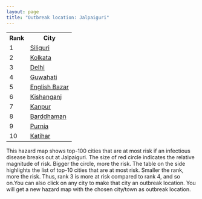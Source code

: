 ```yaml
---
layout: page
title: "Outbreak location: Jalpaiguri"
---
```

<div class="flex-container">
<div class="flex-item-left" id="mapid">
<script src="https://buda-magenta.github.io/hazard_map/load_map.js"></script>

<script>
var marker_outbreak = L.marker([26.626484, 88.734077],{"autoPan": true}).addTo(map); marker_outbreak.bindTooltip("Jalpaiguri").openTooltip();

var circle_1 = L.circle([26.716413, 88.430992], {"pane": "markerPane", "color": "red", "fill": true, "fillOpacity": 0.2, "fillRule": "evenodd", "lineCap": "round", "lineJoin": "round", "opacity": 1.0, "radius": 192930, "stroke": true, "weight": 3}).addTo(map);
circle_1.bindTooltip("Siliguri<br>rank: 1<br>hazard index: 0.192931")
circle_1.bindPopup('<a href="https://buda-magenta.github.io/hazard_map/Siliguri">Siliguri</a>')

var circle_2 = L.circle([22.541418, 88.357691], {"pane": "markerPane", "color": "red", "fill": true, "fillOpacity": 0.2, "fillRule": "evenodd", "lineCap": "round", "lineJoin": "round", "opacity": 1.0, "radius": 86018, "stroke": true, "weight": 3}).addTo(map);
circle_2.bindTooltip("Kolkata<br>rank: 2<br>hazard index: 0.086019")
circle_2.bindPopup('<a href="https://buda-magenta.github.io/hazard_map/Kolkata">Kolkata</a>')

var circle_3 = L.circle([28.651718, 77.221939], {"pane": "markerPane", "color": "red", "fill": true, "fillOpacity": 0.2, "fillRule": "evenodd", "lineCap": "round", "lineJoin": "round", "opacity": 1.0, "radius": 21601, "stroke": true, "weight": 3}).addTo(map);
circle_3.bindTooltip("Delhi<br>rank: 3<br>hazard index: 0.021602")
circle_3.bindPopup('<a href="https://buda-magenta.github.io/hazard_map/Delhi">Delhi</a>')

var circle_4 = L.circle([26.180598, 91.753943], {"pane": "markerPane", "color": "red", "fill": true, "fillOpacity": 0.2, "fillRule": "evenodd", "lineCap": "round", "lineJoin": "round", "opacity": 1.0, "radius": 13043, "stroke": true, "weight": 3}).addTo(map);
circle_4.bindTooltip("Guwahati<br>rank: 4<br>hazard index: 0.013043")
circle_4.bindPopup('<a href="https://buda-magenta.github.io/hazard_map/Guwahati">Guwahati</a>')

var circle_5 = L.circle([24.965712, 88.127778], {"pane": "markerPane", "color": "red", "fill": true, "fillOpacity": 0.2, "fillRule": "evenodd", "lineCap": "round", "lineJoin": "round", "opacity": 1.0, "radius": 7278, "stroke": true, "weight": 3}).addTo(map);
circle_5.bindTooltip("English Bazar<br>rank: 5<br>hazard index: 0.007278")
circle_5.bindPopup('<a href="https://buda-magenta.github.io/hazard_map/English_Bazar">English Bazar</a>')

var circle_6 = L.circle([26.298638, 87.953148], {"pane": "markerPane", "color": "red", "fill": true, "fillOpacity": 0.2, "fillRule": "evenodd", "lineCap": "round", "lineJoin": "round", "opacity": 1.0, "radius": 5823, "stroke": true, "weight": 3}).addTo(map);
circle_6.bindTooltip("Kishanganj<br>rank: 6<br>hazard index: 0.005823")
circle_6.bindPopup('<a href="https://buda-magenta.github.io/hazard_map/Kishanganj">Kishanganj</a>')

var circle_7 = L.circle([26.460914, 80.321759], {"pane": "markerPane", "color": "red", "fill": true, "fillOpacity": 0.2, "fillRule": "evenodd", "lineCap": "round", "lineJoin": "round", "opacity": 1.0, "radius": 4928, "stroke": true, "weight": 3}).addTo(map);
circle_7.bindTooltip("Kanpur<br>rank: 7<br>hazard index: 0.004929")
circle_7.bindPopup('<a href="https://buda-magenta.github.io/hazard_map/Kanpur">Kanpur</a>')

var circle_8 = L.circle([23.250000, 87.750000], {"pane": "markerPane", "color": "red", "fill": true, "fillOpacity": 0.2, "fillRule": "evenodd", "lineCap": "round", "lineJoin": "round", "opacity": 1.0, "radius": 4465, "stroke": true, "weight": 3}).addTo(map);
circle_8.bindTooltip("Barddhaman<br>rank: 8<br>hazard index: 0.004465")
circle_8.bindPopup('<a href="https://buda-magenta.github.io/hazard_map/Barddhaman">Barddhaman</a>')

var circle_9 = L.circle([26.000000, 87.500000], {"pane": "markerPane", "color": "red", "fill": true, "fillOpacity": 0.2, "fillRule": "evenodd", "lineCap": "round", "lineJoin": "round", "opacity": 1.0, "radius": 4066, "stroke": true, "weight": 3}).addTo(map);
circle_9.bindTooltip("Purnia<br>rank: 9<br>hazard index: 0.004067")
circle_9.bindPopup('<a href="https://buda-magenta.github.io/hazard_map/Purnia">Purnia</a>')

var circle_10 = L.circle([25.560900, 87.647654], {"pane": "markerPane", "color": "red", "fill": true, "fillOpacity": 0.2, "fillRule": "evenodd", "lineCap": "round", "lineJoin": "round", "opacity": 1.0, "radius": 3688, "stroke": true, "weight": 3}).addTo(map);
circle_10.bindTooltip("Katihar<br>rank: 10<br>hazard index: 0.003688")
circle_10.bindPopup('<a href="https://buda-magenta.github.io/hazard_map/Katihar">Katihar</a>')

var circle_11 = L.circle([25.609324, 85.123525], {"pane": "markerPane", "color": "red", "fill": true, "fillOpacity": 0.2, "fillRule": "evenodd", "lineCap": "round", "lineJoin": "round", "opacity": 1.0, "radius": 3087, "stroke": true, "weight": 3}).addTo(map);
circle_11.bindTooltip("Patna<br>rank: 11<br>hazard index: 0.003087")
circle_11.bindPopup('<a href="https://buda-magenta.github.io/hazard_map/Patna">Patna</a>')

var circle_12 = L.circle([25.680654, 88.124646], {"pane": "markerPane", "color": "red", "fill": true, "fillOpacity": 0.2, "fillRule": "evenodd", "lineCap": "round", "lineJoin": "round", "opacity": 1.0, "radius": 2662, "stroke": true, "weight": 3}).addTo(map);
circle_12.bindTooltip("Raiganj<br>rank: 12<br>hazard index: 0.002663")
circle_12.bindPopup('<a href="https://buda-magenta.github.io/hazard_map/Raiganj">Raiganj</a>')

var circle_13 = L.circle([22.591260, 88.390964], {"pane": "markerPane", "color": "red", "fill": true, "fillOpacity": 0.2, "fillRule": "evenodd", "lineCap": "round", "lineJoin": "round", "opacity": 1.0, "radius": 2518, "stroke": true, "weight": 3}).addTo(map);
circle_13.bindTooltip("Bidhan Nagar<br>rank: 13<br>hazard index: 0.002518")
circle_13.bindPopup('<a href="https://buda-magenta.github.io/hazard_map/Bidhan_Nagar">Bidhan Nagar</a>')

var circle_14 = L.circle([27.037755, 88.263176], {"pane": "markerPane", "color": "red", "fill": true, "fillOpacity": 0.2, "fillRule": "evenodd", "lineCap": "round", "lineJoin": "round", "opacity": 1.0, "radius": 2489, "stroke": true, "weight": 3}).addTo(map);
circle_14.bindTooltip("Darjeeling<br>rank: 14<br>hazard index: 0.002489")
circle_14.bindPopup('<a href="https://buda-magenta.github.io/hazard_map/Darjeeling">Darjeeling</a>')

var circle_15 = L.circle([26.698885, 88.320030], {"pane": "markerPane", "color": "red", "fill": true, "fillOpacity": 0.2, "fillRule": "evenodd", "lineCap": "round", "lineJoin": "round", "opacity": 1.0, "radius": 2232, "stroke": true, "weight": 3}).addTo(map);
circle_15.bindTooltip("Bagdogra<br>rank: 15<br>hazard index: 0.002232")
circle_15.bindPopup('<a href="https://buda-magenta.github.io/hazard_map/Bagdogra">Bagdogra</a>')

var circle_16 = L.circle([25.263487, 88.789003], {"pane": "markerPane", "color": "red", "fill": true, "fillOpacity": 0.2, "fillRule": "evenodd", "lineCap": "round", "lineJoin": "round", "opacity": 1.0, "radius": 2191, "stroke": true, "weight": 3}).addTo(map);
circle_16.bindTooltip("Balurghat<br>rank: 16<br>hazard index: 0.002191")
circle_16.bindPopup('<a href="https://buda-magenta.github.io/hazard_map/Balurghat">Balurghat</a>')

var circle_17 = L.circle([27.329046, 88.612267], {"pane": "markerPane", "color": "red", "fill": true, "fillOpacity": 0.2, "fillRule": "evenodd", "lineCap": "round", "lineJoin": "round", "opacity": 1.0, "radius": 2031, "stroke": true, "weight": 3}).addTo(map);
circle_17.bindTooltip("Gangtok<br>rank: 17<br>hazard index: 0.002032")
circle_17.bindPopup('<a href="https://buda-magenta.github.io/hazard_map/Gangtok">Gangtok</a>')

var circle_18 = L.circle([25.438130, 81.833800], {"pane": "markerPane", "color": "red", "fill": true, "fillOpacity": 0.2, "fillRule": "evenodd", "lineCap": "round", "lineJoin": "round", "opacity": 1.0, "radius": 1989, "stroke": true, "weight": 3}).addTo(map);
circle_18.bindTooltip("Allahabad<br>rank: 18<br>hazard index: 0.001990")
circle_18.bindPopup('<a href="https://buda-magenta.github.io/hazard_map/Allahabad">Allahabad</a>')

var circle_19 = L.circle([27.876990, 78.137290], {"pane": "markerPane", "color": "red", "fill": true, "fillOpacity": 0.2, "fillRule": "evenodd", "lineCap": "round", "lineJoin": "round", "opacity": 1.0, "radius": 1554, "stroke": true, "weight": 3}).addTo(map);
circle_19.bindTooltip("Aligarh<br>rank: 19<br>hazard index: 0.001554")
circle_19.bindPopup('<a href="https://buda-magenta.github.io/hazard_map/Aligarh">Aligarh</a>')

var circle_20 = L.circle([22.472223, 88.093845], {"pane": "markerPane", "color": "red", "fill": true, "fillOpacity": 0.2, "fillRule": "evenodd", "lineCap": "round", "lineJoin": "round", "opacity": 1.0, "radius": 1259, "stroke": true, "weight": 3}).addTo(map);
circle_20.bindTooltip("Uluberia<br>rank: 20<br>hazard index: 0.001259")
circle_20.bindPopup('<a href="https://buda-magenta.github.io/hazard_map/Uluberia">Uluberia</a>')

var circle_21 = L.circle([27.484460, 94.901945], {"pane": "markerPane", "color": "red", "fill": true, "fillOpacity": 0.2, "fillRule": "evenodd", "lineCap": "round", "lineJoin": "round", "opacity": 1.0, "radius": 1089, "stroke": true, "weight": 3}).addTo(map);
circle_21.bindTooltip("Dibrugarh<br>rank: 21<br>hazard index: 0.001089")
circle_21.bindPopup('<a href="https://buda-magenta.github.io/hazard_map/Dibrugarh">Dibrugarh</a>')

var circle_22 = L.circle([22.890183, 88.426939], {"pane": "markerPane", "color": "red", "fill": true, "fillOpacity": 0.2, "fillRule": "evenodd", "lineCap": "round", "lineJoin": "round", "opacity": 1.0, "radius": 1080, "stroke": true, "weight": 3}).addTo(map);
circle_22.bindTooltip("Naihati<br>rank: 22<br>hazard index: 0.001080")
circle_22.bindPopup('<a href="https://buda-magenta.github.io/hazard_map/Naihati">Naihati</a>')

var circle_23 = L.circle([25.913591, 93.728371], {"pane": "markerPane", "color": "red", "fill": true, "fillOpacity": 0.2, "fillRule": "evenodd", "lineCap": "round", "lineJoin": "round", "opacity": 1.0, "radius": 1039, "stroke": true, "weight": 3}).addTo(map);
circle_23.bindTooltip("Dimapur<br>rank: 23<br>hazard index: 0.001040")
circle_23.bindPopup('<a href="https://buda-magenta.github.io/hazard_map/Dimapur">Dimapur</a>')

var circle_24 = L.circle([19.075990, 72.877393], {"pane": "markerPane", "color": "red", "fill": true, "fillOpacity": 0.2, "fillRule": "evenodd", "lineCap": "round", "lineJoin": "round", "opacity": 1.0, "radius": 941, "stroke": true, "weight": 3}).addTo(map);
circle_24.bindTooltip("Mumbai<br>rank: 24<br>hazard index: 0.000941")
circle_24.bindPopup('<a href="https://buda-magenta.github.io/hazard_map/Mumbai">Mumbai</a>')

var circle_25 = L.circle([23.535048, 87.338043], {"pane": "markerPane", "color": "red", "fill": true, "fillOpacity": 0.2, "fillRule": "evenodd", "lineCap": "round", "lineJoin": "round", "opacity": 1.0, "radius": 882, "stroke": true, "weight": 3}).addTo(map);
circle_25.bindTooltip("Durgapur<br>rank: 25<br>hazard index: 0.000883")
circle_25.bindPopup('<a href="https://buda-magenta.github.io/hazard_map/Durgapur">Durgapur</a>')

var circle_26 = L.circle([23.687130, 86.974659], {"pane": "markerPane", "color": "red", "fill": true, "fillOpacity": 0.2, "fillRule": "evenodd", "lineCap": "round", "lineJoin": "round", "opacity": 1.0, "radius": 812, "stroke": true, "weight": 3}).addTo(map);
circle_26.bindTooltip("Asansol<br>rank: 26<br>hazard index: 0.000813")
circle_26.bindPopup('<a href="https://buda-magenta.github.io/hazard_map/Asansol">Asansol</a>')

var circle_27 = L.circle([22.695034, 88.377060], {"pane": "markerPane", "color": "red", "fill": true, "fillOpacity": 0.2, "fillRule": "evenodd", "lineCap": "round", "lineJoin": "round", "opacity": 1.0, "radius": 753, "stroke": true, "weight": 3}).addTo(map);
circle_27.bindTooltip("Panihati<br>rank: 27<br>hazard index: 0.000753")
circle_27.bindPopup('<a href="https://buda-magenta.github.io/hazard_map/Panihati">Panihati</a>')

var circle_28 = L.circle([23.388901, 88.372439], {"pane": "markerPane", "color": "red", "fill": true, "fillOpacity": 0.2, "fillRule": "evenodd", "lineCap": "round", "lineJoin": "round", "opacity": 1.0, "radius": 623, "stroke": true, "weight": 3}).addTo(map);
circle_28.bindTooltip("Nabadwip<br>rank: 28<br>hazard index: 0.000624")
circle_28.bindPopup('<a href="https://buda-magenta.github.io/hazard_map/Nabadwip">Nabadwip</a>')

var circle_29 = L.circle([25.133173, 86.525040], {"pane": "markerPane", "color": "red", "fill": true, "fillOpacity": 0.2, "fillRule": "evenodd", "lineCap": "round", "lineJoin": "round", "opacity": 1.0, "radius": 613, "stroke": true, "weight": 3}).addTo(map);
circle_29.bindTooltip("Kharagpur<br>rank: 29<br>hazard index: 0.000613")
circle_29.bindPopup('<a href="https://buda-magenta.github.io/hazard_map/Kharagpur">Kharagpur</a>')

var circle_30 = L.circle([22.670728, 88.376342], {"pane": "markerPane", "color": "red", "fill": true, "fillOpacity": 0.2, "fillRule": "evenodd", "lineCap": "round", "lineJoin": "round", "opacity": 1.0, "radius": 612, "stroke": true, "weight": 3}).addTo(map);
circle_30.bindTooltip("Kamarhati<br>rank: 30<br>hazard index: 0.000613")
circle_30.bindPopup('<a href="https://buda-magenta.github.io/hazard_map/Kamarhati">Kamarhati</a>')

var circle_31 = L.circle([12.979120, 77.591300], {"pane": "markerPane", "color": "red", "fill": true, "fillOpacity": 0.2, "fillRule": "evenodd", "lineCap": "round", "lineJoin": "round", "opacity": 1.0, "radius": 610, "stroke": true, "weight": 3}).addTo(map);
circle_31.bindTooltip("Bangalore<br>rank: 31<br>hazard index: 0.000610")
circle_31.bindPopup('<a href="https://buda-magenta.github.io/hazard_map/Bangalore">Bangalore</a>')

var circle_32 = L.circle([22.646958, 88.343612], {"pane": "markerPane", "color": "red", "fill": true, "fillOpacity": 0.2, "fillRule": "evenodd", "lineCap": "round", "lineJoin": "round", "opacity": 1.0, "radius": 561, "stroke": true, "weight": 3}).addTo(map);
circle_32.bindTooltip("Bally<br>rank: 32<br>hazard index: 0.000561")
circle_32.bindPopup('<a href="https://buda-magenta.github.io/hazard_map/Bally">Bally</a>')

var circle_33 = L.circle([20.266777, 85.843559], {"pane": "markerPane", "color": "red", "fill": true, "fillOpacity": 0.2, "fillRule": "evenodd", "lineCap": "round", "lineJoin": "round", "opacity": 1.0, "radius": 552, "stroke": true, "weight": 3}).addTo(map);
circle_33.bindTooltip("Bhubaneswar<br>rank: 33<br>hazard index: 0.000552")
circle_33.bindPopup('<a href="https://buda-magenta.github.io/hazard_map/Bhubaneswar">Bhubaneswar</a>')

var circle_34 = L.circle([22.508621, 88.253218], {"pane": "markerPane", "color": "red", "fill": true, "fillOpacity": 0.2, "fillRule": "evenodd", "lineCap": "round", "lineJoin": "round", "opacity": 1.0, "radius": 500, "stroke": true, "weight": 3}).addTo(map);
circle_34.bindTooltip("Maheshtala<br>rank: 34<br>hazard index: 0.000501")
circle_34.bindPopup('<a href="https://buda-magenta.github.io/hazard_map/Maheshtala">Maheshtala</a>')

var circle_35 = L.circle([21.735348, 81.944459], {"pane": "markerPane", "color": "red", "fill": true, "fillOpacity": 0.2, "fillRule": "evenodd", "lineCap": "round", "lineJoin": "round", "opacity": 1.0, "radius": 471, "stroke": true, "weight": 3}).addTo(map);
circle_35.bindTooltip("Bhatpara<br>rank: 35<br>hazard index: 0.000472")
circle_35.bindPopup('<a href="https://buda-magenta.github.io/hazard_map/Bhatpara">Bhatpara</a>')

var circle_36 = L.circle([25.623457, 84.596839], {"pane": "markerPane", "color": "red", "fill": true, "fillOpacity": 0.2, "fillRule": "evenodd", "lineCap": "round", "lineJoin": "round", "opacity": 1.0, "radius": 465, "stroke": true, "weight": 3}).addTo(map);
circle_36.bindTooltip("Arrah<br>rank: 36<br>hazard index: 0.000465")
circle_36.bindPopup('<a href="https://buda-magenta.github.io/hazard_map/Arrah">Arrah</a>')

var circle_37 = L.circle([25.512719, 86.090571], {"pane": "markerPane", "color": "red", "fill": true, "fillOpacity": 0.2, "fillRule": "evenodd", "lineCap": "round", "lineJoin": "round", "opacity": 1.0, "radius": 458, "stroke": true, "weight": 3}).addTo(map);
circle_37.bindTooltip("Begusarai<br>rank: 37<br>hazard index: 0.000459")
circle_37.bindPopup('<a href="https://buda-magenta.github.io/hazard_map/Begusarai">Begusarai</a>')

var circle_38 = L.circle([25.832642, 86.614893], {"pane": "markerPane", "color": "red", "fill": true, "fillOpacity": 0.2, "fillRule": "evenodd", "lineCap": "round", "lineJoin": "round", "opacity": 1.0, "radius": 455, "stroke": true, "weight": 3}).addTo(map);
circle_38.bindTooltip("Saharsa<br>rank: 38<br>hazard index: 0.000455")
circle_38.bindPopup('<a href="https://buda-magenta.github.io/hazard_map/Saharsa">Saharsa</a>')

var circle_39 = L.circle([26.718324, 79.090254], {"pane": "markerPane", "color": "red", "fill": true, "fillOpacity": 0.2, "fillRule": "evenodd", "lineCap": "round", "lineJoin": "round", "opacity": 1.0, "radius": 453, "stroke": true, "weight": 3}).addTo(map);
circle_39.bindTooltip("Etawah<br>rank: 39<br>hazard index: 0.000454")
circle_39.bindPopup('<a href="https://buda-magenta.github.io/hazard_map/Etawah">Etawah</a>')

var circle_40 = L.circle([22.870214, 88.419608], {"pane": "markerPane", "color": "red", "fill": true, "fillOpacity": 0.2, "fillRule": "evenodd", "lineCap": "round", "lineJoin": "round", "opacity": 1.0, "radius": 452, "stroke": true, "weight": 3}).addTo(map);
circle_40.bindTooltip("Barrackpur<br>rank: 40<br>hazard index: 0.000453")
circle_40.bindPopup('<a href="https://buda-magenta.github.io/hazard_map/Barrackpur">Barrackpur</a>')

var circle_41 = L.circle([13.083694, 80.270186], {"pane": "markerPane", "color": "red", "fill": true, "fillOpacity": 0.2, "fillRule": "evenodd", "lineCap": "round", "lineJoin": "round", "opacity": 1.0, "radius": 442, "stroke": true, "weight": 3}).addTo(map);
circle_41.bindTooltip("Chennai<br>rank: 41<br>hazard index: 0.000443")
circle_41.bindPopup('<a href="https://buda-magenta.github.io/hazard_map/Chennai">Chennai</a>')

var circle_42 = L.circle([23.405848, 88.495893], {"pane": "markerPane", "color": "red", "fill": true, "fillOpacity": 0.2, "fillRule": "evenodd", "lineCap": "round", "lineJoin": "round", "opacity": 1.0, "radius": 433, "stroke": true, "weight": 3}).addTo(map);
circle_42.bindTooltip("Krishnanagar<br>rank: 42<br>hazard index: 0.000433")
circle_42.bindPopup('<a href="https://buda-magenta.github.io/hazard_map/Krishnanagar">Krishnanagar</a>')

var circle_43 = L.circle([17.388786, 78.461065], {"pane": "markerPane", "color": "red", "fill": true, "fillOpacity": 0.2, "fillRule": "evenodd", "lineCap": "round", "lineJoin": "round", "opacity": 1.0, "radius": 426, "stroke": true, "weight": 3}).addTo(map);
circle_43.bindTooltip("Hyderabad<br>rank: 43<br>hazard index: 0.000427")
circle_43.bindPopup('<a href="https://buda-magenta.github.io/hazard_map/Hyderabad">Hyderabad</a>')

var circle_44 = L.circle([24.817861, 92.756221], {"pane": "markerPane", "color": "red", "fill": true, "fillOpacity": 0.2, "fillRule": "evenodd", "lineCap": "round", "lineJoin": "round", "opacity": 1.0, "radius": 416, "stroke": true, "weight": 3}).addTo(map);
circle_44.bindTooltip("Silchar<br>rank: 44<br>hazard index: 0.000416")
circle_44.bindPopup('<a href="https://buda-magenta.github.io/hazard_map/Silchar">Silchar</a>')

var circle_45 = L.circle([24.379576, 88.585573], {"pane": "markerPane", "color": "red", "fill": true, "fillOpacity": 0.2, "fillRule": "evenodd", "lineCap": "round", "lineJoin": "round", "opacity": 1.0, "radius": 409, "stroke": true, "weight": 3}).addTo(map);
circle_45.bindTooltip("Baharampur<br>rank: 45<br>hazard index: 0.000409")
circle_45.bindPopup('<a href="https://buda-magenta.github.io/hazard_map/Baharampur">Baharampur</a>')

var circle_46 = L.circle([25.843539, 80.918004], {"pane": "markerPane", "color": "red", "fill": true, "fillOpacity": 0.2, "fillRule": "evenodd", "lineCap": "round", "lineJoin": "round", "opacity": 1.0, "radius": 342, "stroke": true, "weight": 3}).addTo(map);
circle_46.bindTooltip("Fatehpur<br>rank: 46<br>hazard index: 0.000343")
circle_46.bindPopup('<a href="https://buda-magenta.github.io/hazard_map/Fatehpur">Fatehpur</a>')

var circle_47 = L.circle([22.801519, 86.202958], {"pane": "markerPane", "color": "red", "fill": true, "fillOpacity": 0.2, "fillRule": "evenodd", "lineCap": "round", "lineJoin": "round", "opacity": 1.0, "radius": 340, "stroke": true, "weight": 3}).addTo(map);
circle_47.bindTooltip("Jamshedpur<br>rank: 47<br>hazard index: 0.000341")
circle_47.bindPopup('<a href="https://buda-magenta.github.io/hazard_map/Jamshedpur">Jamshedpur</a>')

var circle_48 = L.circle([22.754995, 88.341667], {"pane": "markerPane", "color": "red", "fill": true, "fillOpacity": 0.2, "fillRule": "evenodd", "lineCap": "round", "lineJoin": "round", "opacity": 1.0, "radius": 338, "stroke": true, "weight": 3}).addTo(map);
circle_48.bindTooltip("Serampore<br>rank: 48<br>hazard index: 0.000338")
circle_48.bindPopup('<a href="https://buda-magenta.github.io/hazard_map/Serampore">Serampore</a>')

var circle_49 = L.circle([23.831238, 91.282382], {"pane": "markerPane", "color": "red", "fill": true, "fillOpacity": 0.2, "fillRule": "evenodd", "lineCap": "round", "lineJoin": "round", "opacity": 1.0, "radius": 337, "stroke": true, "weight": 3}).addTo(map);
circle_49.bindTooltip("Agartala<br>rank: 49<br>hazard index: 0.000338")
circle_49.bindPopup('<a href="https://buda-magenta.github.io/hazard_map/Agartala">Agartala</a>')

var circle_50 = L.circle([22.949011, 88.435910], {"pane": "markerPane", "color": "red", "fill": true, "fillOpacity": 0.2, "fillRule": "evenodd", "lineCap": "round", "lineJoin": "round", "opacity": 1.0, "radius": 334, "stroke": true, "weight": 3}).addTo(map);
circle_50.bindTooltip("Kanchrapara<br>rank: 50<br>hazard index: 0.000334")
circle_50.bindPopup('<a href="https://buda-magenta.github.io/hazard_map/Kanchrapara">Kanchrapara</a>')

var circle_51 = L.circle([22.717624, 88.488953], {"pane": "markerPane", "color": "red", "fill": true, "fillOpacity": 0.2, "fillRule": "evenodd", "lineCap": "round", "lineJoin": "round", "opacity": 1.0, "radius": 325, "stroke": true, "weight": 3}).addTo(map);
circle_51.bindTooltip("Barasat<br>rank: 51<br>hazard index: 0.000326")
circle_51.bindPopup('<a href="https://buda-magenta.github.io/hazard_map/Barasat">Barasat</a>')

var circle_52 = L.circle([26.838100, 80.934600], {"pane": "markerPane", "color": "red", "fill": true, "fillOpacity": 0.2, "fillRule": "evenodd", "lineCap": "round", "lineJoin": "round", "opacity": 1.0, "radius": 325, "stroke": true, "weight": 3}).addTo(map);
circle_52.bindTooltip("Lucknow<br>rank: 52<br>hazard index: 0.000326")
circle_52.bindPopup('<a href="https://buda-magenta.github.io/hazard_map/Lucknow">Lucknow</a>')

var circle_53 = L.circle([25.623400, 85.041700], {"pane": "markerPane", "color": "red", "fill": true, "fillOpacity": 0.2, "fillRule": "evenodd", "lineCap": "round", "lineJoin": "round", "opacity": 1.0, "radius": 322, "stroke": true, "weight": 3}).addTo(map);
circle_53.bindTooltip("Dinapur Nizamat<br>rank: 53<br>hazard index: 0.000322")
circle_53.bindPopup('<a href="https://buda-magenta.github.io/hazard_map/Dinapur_Nizamat">Dinapur Nizamat</a>')

var circle_54 = L.circle([22.707369, 88.374437], {"pane": "markerPane", "color": "red", "fill": true, "fillOpacity": 0.2, "fillRule": "evenodd", "lineCap": "round", "lineJoin": "round", "opacity": 1.0, "radius": 309, "stroke": true, "weight": 3}).addTo(map);
circle_54.bindTooltip("Baranagar<br>rank: 54<br>hazard index: 0.000309")
circle_54.bindPopup('<a href="https://buda-magenta.github.io/hazard_map/Baranagar">Baranagar</a>')

var circle_55 = L.circle([28.428262, 77.002700], {"pane": "markerPane", "color": "red", "fill": true, "fillOpacity": 0.2, "fillRule": "evenodd", "lineCap": "round", "lineJoin": "round", "opacity": 1.0, "radius": 305, "stroke": true, "weight": 3}).addTo(map);
circle_55.bindTooltip("Gurgaon<br>rank: 55<br>hazard index: 0.000305")
circle_55.bindPopup('<a href="https://buda-magenta.github.io/hazard_map/Gurgaon">Gurgaon</a>')

var circle_56 = L.circle([28.402979, 77.310384], {"pane": "markerPane", "color": "red", "fill": true, "fillOpacity": 0.2, "fillRule": "evenodd", "lineCap": "round", "lineJoin": "round", "opacity": 1.0, "radius": 280, "stroke": true, "weight": 3}).addTo(map);
circle_56.bindTooltip("Faridabad<br>rank: 56<br>hazard index: 0.000280")
circle_56.bindPopup('<a href="https://buda-magenta.github.io/hazard_map/Faridabad">Faridabad</a>')

var circle_57 = L.circle([22.794910, 88.331772], {"pane": "markerPane", "color": "red", "fill": true, "fillOpacity": 0.2, "fillRule": "evenodd", "lineCap": "round", "lineJoin": "round", "opacity": 1.0, "radius": 272, "stroke": true, "weight": 3}).addTo(map);
circle_57.bindTooltip("Baidyabati<br>rank: 57<br>hazard index: 0.000272")
circle_57.bindPopup('<a href="https://buda-magenta.github.io/hazard_map/Baidyabati">Baidyabati</a>')

var circle_58 = L.circle([22.920982, 88.437022], {"pane": "markerPane", "color": "red", "fill": true, "fillOpacity": 0.2, "fillRule": "evenodd", "lineCap": "round", "lineJoin": "round", "opacity": 1.0, "radius": 259, "stroke": true, "weight": 3}).addTo(map);
circle_58.bindTooltip("Halisahar<br>rank: 58<br>hazard index: 0.000259")
circle_58.bindPopup('<a href="https://buda-magenta.github.io/hazard_map/Halisahar">Halisahar</a>')

var circle_59 = L.circle([25.576045, 91.882528], {"pane": "markerPane", "color": "red", "fill": true, "fillOpacity": 0.2, "fillRule": "evenodd", "lineCap": "round", "lineJoin": "round", "opacity": 1.0, "radius": 257, "stroke": true, "weight": 3}).addTo(map);
circle_59.bindTooltip("Shillong<br>rank: 59<br>hazard index: 0.000258")
circle_59.bindPopup('<a href="https://buda-magenta.github.io/hazard_map/Shillong">Shillong</a>')

var circle_60 = L.circle([25.572433, 83.609605], {"pane": "markerPane", "color": "red", "fill": true, "fillOpacity": 0.2, "fillRule": "evenodd", "lineCap": "round", "lineJoin": "round", "opacity": 1.0, "radius": 251, "stroke": true, "weight": 3}).addTo(map);
circle_60.bindTooltip("Medinipur<br>rank: 60<br>hazard index: 0.000251")
circle_60.bindPopup('<a href="https://buda-magenta.github.io/hazard_map/Medinipur">Medinipur</a>')

var circle_61 = L.circle([25.531031, 78.652689], {"pane": "markerPane", "color": "red", "fill": true, "fillOpacity": 0.2, "fillRule": "evenodd", "lineCap": "round", "lineJoin": "round", "opacity": 1.0, "radius": 250, "stroke": true, "weight": 3}).addTo(map);
circle_61.bindTooltip("Jhansi<br>rank: 61<br>hazard index: 0.000250")
circle_61.bindPopup('<a href="https://buda-magenta.github.io/hazard_map/Jhansi">Jhansi</a>')

var circle_62 = L.circle([23.795281, 86.430964], {"pane": "markerPane", "color": "red", "fill": true, "fillOpacity": 0.2, "fillRule": "evenodd", "lineCap": "round", "lineJoin": "round", "opacity": 1.0, "radius": 248, "stroke": true, "weight": 3}).addTo(map);
circle_62.bindTooltip("Dhanbad<br>rank: 62<br>hazard index: 0.000249")
circle_62.bindPopup('<a href="https://buda-magenta.github.io/hazard_map/Dhanbad">Dhanbad</a>')

var circle_63 = L.circle([23.370035, 85.325013], {"pane": "markerPane", "color": "red", "fill": true, "fillOpacity": 0.2, "fillRule": "evenodd", "lineCap": "round", "lineJoin": "round", "opacity": 1.0, "radius": 233, "stroke": true, "weight": 3}).addTo(map);
circle_63.bindTooltip("Ranchi<br>rank: 63<br>hazard index: 0.000233")
circle_63.bindPopup('<a href="https://buda-magenta.github.io/hazard_map/Ranchi">Ranchi</a>')

var circle_64 = L.circle([25.286698, 87.132254], {"pane": "markerPane", "color": "red", "fill": true, "fillOpacity": 0.2, "fillRule": "evenodd", "lineCap": "round", "lineJoin": "round", "opacity": 1.0, "radius": 228, "stroke": true, "weight": 3}).addTo(map);
circle_64.bindTooltip("Bhagalpur<br>rank: 64<br>hazard index: 0.000228")
circle_64.bindPopup('<a href="https://buda-magenta.github.io/hazard_map/Bhagalpur">Bhagalpur</a>')

var circle_65 = L.circle([17.723128, 83.301284], {"pane": "markerPane", "color": "red", "fill": true, "fillOpacity": 0.2, "fillRule": "evenodd", "lineCap": "round", "lineJoin": "round", "opacity": 1.0, "radius": 225, "stroke": true, "weight": 3}).addTo(map);
circle_65.bindTooltip("Visakhapatnam<br>rank: 65<br>hazard index: 0.000226")
circle_65.bindPopup('<a href="https://buda-magenta.github.io/hazard_map/Visakhapatnam">Visakhapatnam</a>')

var circle_66 = L.circle([22.694792, 88.453018], {"pane": "markerPane", "color": "red", "fill": true, "fillOpacity": 0.2, "fillRule": "evenodd", "lineCap": "round", "lineJoin": "round", "opacity": 1.0, "radius": 225, "stroke": true, "weight": 3}).addTo(map);
circle_66.bindTooltip("Madhyamgram<br>rank: 66<br>hazard index: 0.000226")
circle_66.bindPopup('<a href="https://buda-magenta.github.io/hazard_map/Madhyamgram">Madhyamgram</a>')

var circle_67 = L.circle([28.901090, 76.580193], {"pane": "markerPane", "color": "red", "fill": true, "fillOpacity": 0.2, "fillRule": "evenodd", "lineCap": "round", "lineJoin": "round", "opacity": 1.0, "radius": 222, "stroke": true, "weight": 3}).addTo(map);
circle_67.bindTooltip("Rohtak<br>rank: 67<br>hazard index: 0.000222")
circle_67.bindPopup('<a href="https://buda-magenta.github.io/hazard_map/Rohtak">Rohtak</a>')

var circle_68 = L.circle([20.468600, 85.879200], {"pane": "markerPane", "color": "red", "fill": true, "fillOpacity": 0.2, "fillRule": "evenodd", "lineCap": "round", "lineJoin": "round", "opacity": 1.0, "radius": 219, "stroke": true, "weight": 3}).addTo(map);
circle_68.bindTooltip("Cuttack<br>rank: 68<br>hazard index: 0.000220")
circle_68.bindPopup('<a href="https://buda-magenta.github.io/hazard_map/Cuttack">Cuttack</a>')

var circle_69 = L.circle([22.667046, 88.341146], {"pane": "markerPane", "color": "red", "fill": true, "fillOpacity": 0.2, "fillRule": "evenodd", "lineCap": "round", "lineJoin": "round", "opacity": 1.0, "radius": 219, "stroke": true, "weight": 3}).addTo(map);
circle_69.bindTooltip("Uttarpara<br>rank: 69<br>hazard index: 0.000219")
circle_69.bindPopup('<a href="https://buda-magenta.github.io/hazard_map/Uttarpara">Uttarpara</a>')

var circle_70 = L.circle([21.149813, 79.082056], {"pane": "markerPane", "color": "red", "fill": true, "fillOpacity": 0.2, "fillRule": "evenodd", "lineCap": "round", "lineJoin": "round", "opacity": 1.0, "radius": 197, "stroke": true, "weight": 3}).addTo(map);
circle_70.bindTooltip("Nagpur<br>rank: 70<br>hazard index: 0.000198")
circle_70.bindPopup('<a href="https://buda-magenta.github.io/hazard_map/Nagpur">Nagpur</a>')

var circle_71 = L.circle([25.280733, 83.125128], {"pane": "markerPane", "color": "red", "fill": true, "fillOpacity": 0.2, "fillRule": "evenodd", "lineCap": "round", "lineJoin": "round", "opacity": 1.0, "radius": 196, "stroke": true, "weight": 3}).addTo(map);
circle_71.bindTooltip("Mughal Sarai<br>rank: 71<br>hazard index: 0.000196")
circle_71.bindPopup('<a href="https://buda-magenta.github.io/hazard_map/Mughal_Sarai">Mughal Sarai</a>')

var circle_72 = L.circle([22.741920, 88.379201], {"pane": "markerPane", "color": "red", "fill": true, "fillOpacity": 0.2, "fillRule": "evenodd", "lineCap": "round", "lineJoin": "round", "opacity": 1.0, "radius": 195, "stroke": true, "weight": 3}).addTo(map);
circle_72.bindTooltip("Titagarh<br>rank: 72<br>hazard index: 0.000195")
circle_72.bindPopup('<a href="https://buda-magenta.github.io/hazard_map/Titagarh">Titagarh</a>')

var circle_73 = L.circle([30.909016, 75.851601], {"pane": "markerPane", "color": "red", "fill": true, "fillOpacity": 0.2, "fillRule": "evenodd", "lineCap": "round", "lineJoin": "round", "opacity": 1.0, "radius": 195, "stroke": true, "weight": 3}).addTo(map);
circle_73.bindTooltip("Ludhiana<br>rank: 73<br>hazard index: 0.000195")
circle_73.bindPopup('<a href="https://buda-magenta.github.io/hazard_map/Ludhiana">Ludhiana</a>')

var circle_74 = L.circle([28.863842, 78.805778], {"pane": "markerPane", "color": "red", "fill": true, "fillOpacity": 0.2, "fillRule": "evenodd", "lineCap": "round", "lineJoin": "round", "opacity": 1.0, "radius": 194, "stroke": true, "weight": 3}).addTo(map);
circle_74.bindTooltip("Moradabad<br>rank: 74<br>hazard index: 0.000195")
circle_74.bindPopup('<a href="https://buda-magenta.github.io/hazard_map/Moradabad">Moradabad</a>')

var circle_75 = L.circle([23.021624, 72.579707], {"pane": "markerPane", "color": "red", "fill": true, "fillOpacity": 0.2, "fillRule": "evenodd", "lineCap": "round", "lineJoin": "round", "opacity": 1.0, "radius": 193, "stroke": true, "weight": 3}).addTo(map);
circle_75.bindTooltip("Ahmedabad<br>rank: 75<br>hazard index: 0.000193")
circle_75.bindPopup('<a href="https://buda-magenta.github.io/hazard_map/Ahmedabad">Ahmedabad</a>')

var circle_76 = L.circle([23.131954, 87.207397], {"pane": "markerPane", "color": "red", "fill": true, "fillOpacity": 0.2, "fillRule": "evenodd", "lineCap": "round", "lineJoin": "round", "opacity": 1.0, "radius": 192, "stroke": true, "weight": 3}).addTo(map);
circle_76.bindTooltip("Bankura<br>rank: 76<br>hazard index: 0.000193")
circle_76.bindPopup('<a href="https://buda-magenta.github.io/hazard_map/Bankura">Bankura</a>')

var circle_77 = L.circle([22.715699, 88.381582], {"pane": "markerPane", "color": "red", "fill": true, "fillOpacity": 0.2, "fillRule": "evenodd", "lineCap": "round", "lineJoin": "round", "opacity": 1.0, "radius": 191, "stroke": true, "weight": 3}).addTo(map);
circle_77.bindTooltip("Khardaha<br>rank: 77<br>hazard index: 0.000191")
circle_77.bindPopup('<a href="https://buda-magenta.github.io/hazard_map/Khardaha">Khardaha</a>')

var circle_78 = L.circle([29.000653, 77.768229], {"pane": "markerPane", "color": "red", "fill": true, "fillOpacity": 0.2, "fillRule": "evenodd", "lineCap": "round", "lineJoin": "round", "opacity": 1.0, "radius": 188, "stroke": true, "weight": 3}).addTo(map);
circle_78.bindTooltip("Meerut<br>rank: 78<br>hazard index: 0.000188")
circle_78.bindPopup('<a href="https://buda-magenta.github.io/hazard_map/Meerut">Meerut</a>')

var circle_79 = L.circle([26.505476, 93.977739], {"pane": "markerPane", "color": "red", "fill": true, "fillOpacity": 0.2, "fillRule": "evenodd", "lineCap": "round", "lineJoin": "round", "opacity": 1.0, "radius": 185, "stroke": true, "weight": 3}).addTo(map);
circle_79.bindTooltip("Chandan Nagar<br>rank: 79<br>hazard index: 0.000185")
circle_79.bindPopup('<a href="https://buda-magenta.github.io/hazard_map/Chandan_Nagar">Chandan Nagar</a>')

var circle_80 = L.circle([25.562071, 84.015672], {"pane": "markerPane", "color": "red", "fill": true, "fillOpacity": 0.2, "fillRule": "evenodd", "lineCap": "round", "lineJoin": "round", "opacity": 1.0, "radius": 182, "stroke": true, "weight": 3}).addTo(map);
circle_80.bindTooltip("Buxar<br>rank: 80<br>hazard index: 0.000183")
circle_80.bindPopup('<a href="https://buda-magenta.github.io/hazard_map/Buxar">Buxar</a>')

var circle_81 = L.circle([18.521428, 73.854454], {"pane": "markerPane", "color": "red", "fill": true, "fillOpacity": 0.2, "fillRule": "evenodd", "lineCap": "round", "lineJoin": "round", "opacity": 1.0, "radius": 173, "stroke": true, "weight": 3}).addTo(map);
circle_81.bindTooltip("Pune<br>rank: 81<br>hazard index: 0.000174")
circle_81.bindPopup('<a href="https://buda-magenta.github.io/hazard_map/Pune">Pune</a>')

var circle_82 = L.circle([28.753900, 77.399900], {"pane": "markerPane", "color": "red", "fill": true, "fillOpacity": 0.2, "fillRule": "evenodd", "lineCap": "round", "lineJoin": "round", "opacity": 1.0, "radius": 169, "stroke": true, "weight": 3}).addTo(map);
circle_82.bindTooltip("Khora<br>rank: 82<br>hazard index: 0.000169")
circle_82.bindPopup('<a href="https://buda-magenta.github.io/hazard_map/Khora">Khora</a>')

var circle_83 = L.circle([22.726141, 88.343487], {"pane": "markerPane", "color": "red", "fill": true, "fillOpacity": 0.2, "fillRule": "evenodd", "lineCap": "round", "lineJoin": "round", "opacity": 1.0, "radius": 168, "stroke": true, "weight": 3}).addTo(map);
circle_83.bindTooltip("Rishra<br>rank: 83<br>hazard index: 0.000168")
circle_83.bindPopup('<a href="https://buda-magenta.github.io/hazard_map/Rishra">Rishra</a>')

var circle_84 = L.circle([26.304149, 92.716060], {"pane": "markerPane", "color": "red", "fill": true, "fillOpacity": 0.2, "fillRule": "evenodd", "lineCap": "round", "lineJoin": "round", "opacity": 1.0, "radius": 167, "stroke": true, "weight": 3}).addTo(map);
circle_84.bindTooltip("Nagaon<br>rank: 84<br>hazard index: 0.000167")
circle_84.bindPopup('<a href="https://buda-magenta.github.io/hazard_map/Nagaon">Nagaon</a>')

var circle_85 = L.circle([22.974972, 88.434591], {"pane": "markerPane", "color": "red", "fill": true, "fillOpacity": 0.2, "fillRule": "evenodd", "lineCap": "round", "lineJoin": "round", "opacity": 1.0, "radius": 165, "stroke": true, "weight": 3}).addTo(map);
circle_85.bindTooltip("Kalyani<br>rank: 85<br>hazard index: 0.000165")
circle_85.bindPopup('<a href="https://buda-magenta.github.io/hazard_map/Kalyani">Kalyani</a>')

var circle_86 = L.circle([25.335649, 83.007629], {"pane": "markerPane", "color": "red", "fill": true, "fillOpacity": 0.2, "fillRule": "evenodd", "lineCap": "round", "lineJoin": "round", "opacity": 1.0, "radius": 164, "stroke": true, "weight": 3}).addTo(map);
circle_86.bindTooltip("Varanasi<br>rank: 86<br>hazard index: 0.000165")
circle_86.bindPopup('<a href="https://buda-magenta.github.io/hazard_map/Varanasi">Varanasi</a>')

var circle_87 = L.circle([22.901200, 88.389900], {"pane": "markerPane", "color": "red", "fill": true, "fillOpacity": 0.2, "fillRule": "evenodd", "lineCap": "round", "lineJoin": "round", "opacity": 1.0, "radius": 162, "stroke": true, "weight": 3}).addTo(map);
circle_87.bindTooltip("Hugli-Chinsurah<br>rank: 87<br>hazard index: 0.000163")
circle_87.bindPopup('<a href="https://buda-magenta.github.io/hazard_map/Hugli-Chinsurah">Hugli-Chinsurah</a>')

var circle_88 = L.circle([26.915458, 75.818982], {"pane": "markerPane", "color": "red", "fill": true, "fillOpacity": 0.2, "fillRule": "evenodd", "lineCap": "round", "lineJoin": "round", "opacity": 1.0, "radius": 159, "stroke": true, "weight": 3}).addTo(map);
circle_88.bindTooltip("Jaipur<br>rank: 88<br>hazard index: 0.000159")
circle_88.bindPopup('<a href="https://buda-magenta.github.io/hazard_map/Jaipur">Jaipur</a>')

var circle_89 = L.circle([24.796436, 85.007956], {"pane": "markerPane", "color": "red", "fill": true, "fillOpacity": 0.2, "fillRule": "evenodd", "lineCap": "round", "lineJoin": "round", "opacity": 1.0, "radius": 157, "stroke": true, "weight": 3}).addTo(map);
circle_89.bindTooltip("Gaya<br>rank: 89<br>hazard index: 0.000157")
circle_89.bindPopup('<a href="https://buda-magenta.github.io/hazard_map/Gaya">Gaya</a>')

var circle_90 = L.circle([11.664535, 92.739045], {"pane": "markerPane", "color": "red", "fill": true, "fillOpacity": 0.2, "fillRule": "evenodd", "lineCap": "round", "lineJoin": "round", "opacity": 1.0, "radius": 145, "stroke": true, "weight": 3}).addTo(map);
circle_90.bindTooltip("Port Blair<br>rank: 90<br>hazard index: 0.000145")
circle_90.bindPopup('<a href="https://buda-magenta.github.io/hazard_map/Port_Blair">Port Blair</a>')

var circle_91 = L.circle([29.988077, 77.508130], {"pane": "markerPane", "color": "red", "fill": true, "fillOpacity": 0.2, "fillRule": "evenodd", "lineCap": "round", "lineJoin": "round", "opacity": 1.0, "radius": 145, "stroke": true, "weight": 3}).addTo(map);
circle_91.bindTooltip("Saharanpur<br>rank: 91<br>hazard index: 0.000145")
circle_91.bindPopup('<a href="https://buda-magenta.github.io/hazard_map/Saharanpur">Saharanpur</a>')

var circle_92 = L.circle([23.332200, 86.361600], {"pane": "markerPane", "color": "red", "fill": true, "fillOpacity": 0.2, "fillRule": "evenodd", "lineCap": "round", "lineJoin": "round", "opacity": 1.0, "radius": 140, "stroke": true, "weight": 3}).addTo(map);
circle_92.bindTooltip("Purulia<br>rank: 92<br>hazard index: 0.000140")
circle_92.bindPopup('<a href="https://buda-magenta.github.io/hazard_map/Purulia">Purulia</a>')

var circle_93 = L.circle([27.175255, 78.009816], {"pane": "markerPane", "color": "red", "fill": true, "fillOpacity": 0.2, "fillRule": "evenodd", "lineCap": "round", "lineJoin": "round", "opacity": 1.0, "radius": 136, "stroke": true, "weight": 3}).addTo(map);
circle_93.bindTooltip("Agra<br>rank: 93<br>hazard index: 0.000137")
circle_93.bindPopup('<a href="https://buda-magenta.github.io/hazard_map/Agra">Agra</a>')

var circle_94 = L.circle([22.840800, 88.653500], {"pane": "markerPane", "color": "red", "fill": true, "fillOpacity": 0.2, "fillRule": "evenodd", "lineCap": "round", "lineJoin": "round", "opacity": 1.0, "radius": 124, "stroke": true, "weight": 3}).addTo(map);
circle_94.bindTooltip("Habra<br>rank: 94<br>hazard index: 0.000124")
circle_94.bindPopup('<a href="https://buda-magenta.github.io/hazard_map/Habra">Habra</a>')

var circle_95 = L.circle([29.003314, 77.016732], {"pane": "markerPane", "color": "red", "fill": true, "fillOpacity": 0.2, "fillRule": "evenodd", "lineCap": "round", "lineJoin": "round", "opacity": 1.0, "radius": 124, "stroke": true, "weight": 3}).addTo(map);
circle_95.bindTooltip("Sonipat<br>rank: 95<br>hazard index: 0.000124")
circle_95.bindPopup('<a href="https://buda-magenta.github.io/hazard_map/Sonipat">Sonipat</a>')

var circle_96 = L.circle([28.733400, 77.298600], {"pane": "markerPane", "color": "red", "fill": true, "fillOpacity": 0.2, "fillRule": "evenodd", "lineCap": "round", "lineJoin": "round", "opacity": 1.0, "radius": 123, "stroke": true, "weight": 3}).addTo(map);
circle_96.bindTooltip("Loni<br>rank: 96<br>hazard index: 0.000123")
circle_96.bindPopup('<a href="https://buda-magenta.github.io/hazard_map/Loni">Loni</a>')

var circle_97 = L.circle([24.800609, 93.937000], {"pane": "markerPane", "color": "red", "fill": true, "fillOpacity": 0.2, "fillRule": "evenodd", "lineCap": "round", "lineJoin": "round", "opacity": 1.0, "radius": 118, "stroke": true, "weight": 3}).addTo(map);
circle_97.bindTooltip("Imphal<br>rank: 97<br>hazard index: 0.000118")
circle_97.bindPopup('<a href="https://buda-magenta.github.io/hazard_map/Imphal">Imphal</a>')

var circle_98 = L.circle([30.733442, 76.779714], {"pane": "markerPane", "color": "red", "fill": true, "fillOpacity": 0.2, "fillRule": "evenodd", "lineCap": "round", "lineJoin": "round", "opacity": 1.0, "radius": 115, "stroke": true, "weight": 3}).addTo(map);
circle_98.bindTooltip("Chandigarh<br>rank: 98<br>hazard index: 0.000115")
circle_98.bindPopup('<a href="https://buda-magenta.github.io/hazard_map/Chandigarh">Chandigarh</a>')

var circle_99 = L.circle([16.508759, 80.618510], {"pane": "markerPane", "color": "red", "fill": true, "fillOpacity": 0.2, "fillRule": "evenodd", "lineCap": "round", "lineJoin": "round", "opacity": 1.0, "radius": 109, "stroke": true, "weight": 3}).addTo(map);
circle_99.bindTooltip("Vijayawada<br>rank: 99<br>hazard index: 0.000109")
circle_99.bindPopup('<a href="https://buda-magenta.github.io/hazard_map/Vijayawada">Vijayawada</a>')

var circle_100 = L.circle([22.661196, 88.866022], {"pane": "markerPane", "color": "red", "fill": true, "fillOpacity": 0.2, "fillRule": "evenodd", "lineCap": "round", "lineJoin": "round", "opacity": 1.0, "radius": 106, "stroke": true, "weight": 3}).addTo(map);
circle_100.bindTooltip("Basirhat<br>rank: 100<br>hazard index: 0.000106")
circle_100.bindPopup('<a href="https://buda-magenta.github.io/hazard_map/Basirhat">Basirhat</a>')
</script>
</div>


<div class="flex-item-right">
<table>
<tr>
<th>Rank</th>
<th>City</th>
</tr>

<tr>
<td>1</td>
<td><a href="https://buda-magenta.github.io/hazard_map/Siliguri">Siliguri</a></td>
</tr>

<tr>
<td>2</td>
<td><a href="https://buda-magenta.github.io/hazard_map/Kolkata">Kolkata</a></td>
</tr>

<tr>
<td>3</td>
<td><a href="https://buda-magenta.github.io/hazard_map/Delhi">Delhi</a></td>
</tr>

<tr>
<td>4</td>
<td><a href="https://buda-magenta.github.io/hazard_map/Guwahati">Guwahati</a></td>
</tr>

<tr>
<td>5</td>
<td><a href="https://buda-magenta.github.io/hazard_map/English_Bazar">English Bazar</a></td>
</tr>

<tr>
<td>6</td>
<td><a href="https://buda-magenta.github.io/hazard_map/Kishanganj">Kishanganj</a></td>
</tr>

<tr>
<td>7</td>
<td><a href="https://buda-magenta.github.io/hazard_map/Kanpur">Kanpur</a></td>
</tr>

<tr>
<td>8</td>
<td><a href="https://buda-magenta.github.io/hazard_map/Barddhaman">Barddhaman</a></td>
</tr>

<tr>
<td>9</td>
<td><a href="https://buda-magenta.github.io/hazard_map/Purnia">Purnia</a></td>
</tr>

<tr>
<td>10</td>
<td><a href="https://buda-magenta.github.io/hazard_map/Katihar">Katihar</a></td>
</tr>

</table>
</div>
</div>


<p align="left">This hazard map shows top-100 cities that are at most risk if an infectious disease breaks out at Jalpaiguri. The size of red circle indicates the relative magnitude of risk. Bigger the circle, more the risk. The table on the side highlights the list of top-10 cities that are at most risk. Smaller the rank, more the risk. Thus, rank 3 is more at risk compared to rank 4, and so on.You can also click on any city to make that city an outbreak location. You will get a new hazard map with the chosen city/town as outbreak location.
</p>